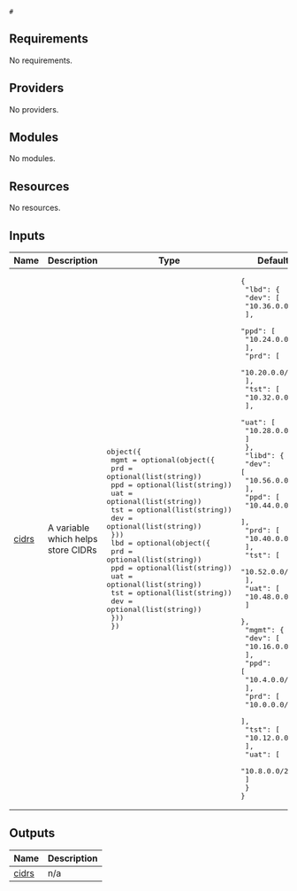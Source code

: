 ```hcl
#
```
## Requirements

No requirements.

## Providers

No providers.

## Modules

No modules.

## Resources

No resources.

## Inputs

| Name | Description | Type | Default | Required |
|------|-------------|------|---------|:--------:|
| <a name="input_cidrs"></a> [cidrs](#input\_cidrs) | A variable which helps store CIDRs | <pre>object({<br/>    mgmt = optional(object({<br/>      prd = optional(list(string))<br/>      ppd = optional(list(string))<br/>      uat = optional(list(string))<br/>      tst = optional(list(string))<br/>      dev = optional(list(string))<br/>    }))<br/>    lbd = optional(object({<br/>      prd = optional(list(string))<br/>      ppd = optional(list(string))<br/>      uat = optional(list(string))<br/>      tst = optional(list(string))<br/>      dev = optional(list(string))<br/>    }))<br/>  })</pre> | <pre>{<br/>  "lbd": {<br/>    "dev": [<br/>      "10.36.0.0/22"<br/>    ],<br/>    "ppd": [<br/>      "10.24.0.0/22"<br/>    ],<br/>    "prd": [<br/>      "10.20.0.0/22"<br/>    ],<br/>    "tst": [<br/>      "10.32.0.0/22"<br/>    ],<br/>    "uat": [<br/>      "10.28.0.0/22"<br/>    ]<br/>  },<br/>  "libd": {<br/>    "dev": [<br/>      "10.56.0.0/22"<br/>    ],<br/>    "ppd": [<br/>      "10.44.0.0/22"<br/>    ],<br/>    "prd": [<br/>      "10.40.0.0/22"<br/>    ],<br/>    "tst": [<br/>      "10.52.0.0/22"<br/>    ],<br/>    "uat": [<br/>      "10.48.0.0/22"<br/>    ]<br/>  },<br/>  "mgmt": {<br/>    "dev": [<br/>      "10.16.0.0/22"<br/>    ],<br/>    "ppd": [<br/>      "10.4.0.0/22"<br/>    ],<br/>    "prd": [<br/>      "10.0.0.0/22"<br/>    ],<br/>    "tst": [<br/>      "10.12.0.0/22"<br/>    ],<br/>    "uat": [<br/>      "10.8.0.0/22"<br/>    ]<br/>  }<br/>}</pre> | no |

## Outputs

| Name | Description |
|------|-------------|
| <a name="output_cidrs"></a> [cidrs](#output\_cidrs) | n/a |
